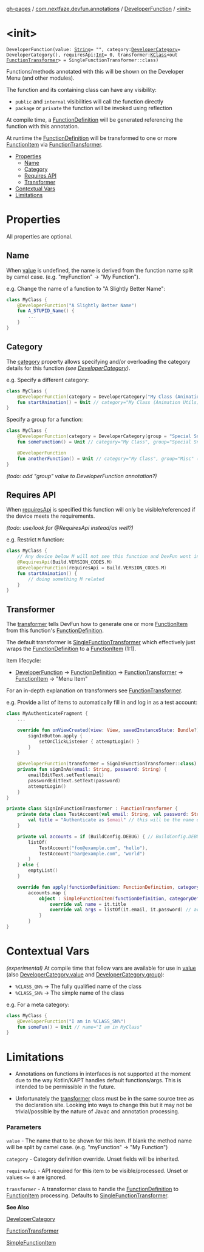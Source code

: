 [gh-pages](../../index.md) / [com.nextfaze.devfun.annotations](../index.md) / [DeveloperFunction](index.md) / [&lt;init&gt;](./-init-.md)

# &lt;init&gt;

`DeveloperFunction(value: `[`String`](https://kotlinlang.org/api/latest/jvm/stdlib/kotlin/-string/index.html)` = "", category: `[`DeveloperCategory`](../-developer-category/index.md)` = DeveloperCategory(), requiresApi: `[`Int`](https://kotlinlang.org/api/latest/jvm/stdlib/kotlin/-int/index.html)` = 0, transformer: `[`KClass`](https://kotlinlang.org/api/latest/jvm/stdlib/kotlin.reflect/-k-class/index.html)`<out `[`FunctionTransformer`](../../com.nextfaze.devfun.core/-function-transformer/index.md)`> = SingleFunctionTransformer::class)`

Functions/methods annotated with this will be shown on the Developer Menu (and other modules).

The function and its containing class can have any visibility:

* `public` and `internal` visibilities will call the function directly
* `package` or `private` the function will be invoked using reflection

At compile time, a [FunctionDefinition](../../com.nextfaze.devfun.core/-function-definition/index.md) will be generated referencing the function with this annotation.

At runtime the [FunctionDefinition](../../com.nextfaze.devfun.core/-function-definition/index.md) will be transformed to one or more [FunctionItem](../../com.nextfaze.devfun.core/-function-item/index.md) via [FunctionTransformer](../../com.nextfaze.devfun.core/-function-transformer/index.md).

* [Properties](#properties)
  * [Name](#name)
  * [Category](#category)
  * [Requires API](#requires-api)
  * [Transformer](#transformer)
* [Contextual Vars](#contextual-vars)
* [Limitations](#limitations)

# Properties

All properties are optional.

## Name

When [value](value.md) is undefined, the name is derived from the function name split by camel case. (e.g. "myFunction" → "My Function").

e.g.
Change the name of a function to "A Slightly Better Name":

``` kotlin
class MyClass {
    @DeveloperFunction("A Slightly Better Name")
    fun A_STUPID_Name() {
        ...
    }
}
```

## Category

The [category](category.md) property allows specifying and/or overloading the category details for this function *(see [DeveloperCategory](../-developer-category/index.md))*.

e.g.
Specify a different category:

``` kotlin
class MyClass {
    @DeveloperFunction(category = DeveloperCategory("My Class (Animation Utils)"))
    fun startAnimation() = Unit // category="My Class (Animation Utils)"
}
```

Specify a group for a function:

``` kotlin
class MyClass {
    @DeveloperFunction(category = DeveloperCategory(group = "Special Snow Flake"))
    fun someFunction() = Unit // category="My Class", group="Special Snow Flake"

    @DeveloperFunction
    fun anotherFunction() = Unit // category="My Class", group="Misc" (as one or more groups are present)
}
```

*(todo: add "group" value to DeveloperFunction annotation?)*

## Requires API

When [requiresApi](requires-api.md) is specified this function will only be visible/referenced if the device meets the requirements.

*(todo: use/look for @RequiresApi instead/as well?)*

e.g.
Restrict `M` function:

``` kotlin
class MyClass {
    // Any device below M will not see this function and DevFun wont invoke any transformers upon it
    @RequiresApi(Build.VERSION_CODES.M)
    @DeveloperFunction(requiresApi = Build.VERSION_CODES.M)
    fun startAnimation() {
        // doing something M related
    }
}
```

## Transformer

The [transformer](transformer.md) tells DevFun how to generate one or more [FunctionItem](../../com.nextfaze.devfun.core/-function-item/index.md) from this function's [FunctionDefinition](../../com.nextfaze.devfun.core/-function-definition/index.md).

The default transformer is [SingleFunctionTransformer](../../com.nextfaze.devfun.core/-single-function-transformer/index.md) which effectively just wraps the [FunctionDefinition](../../com.nextfaze.devfun.core/-function-definition/index.md) to a [FunctionItem](../../com.nextfaze.devfun.core/-function-item/index.md) (1:1).

Item lifecycle:

* [DeveloperFunction](index.md) → [FunctionDefinition](../../com.nextfaze.devfun.core/-function-definition/index.md) → [FunctionTransformer](../../com.nextfaze.devfun.core/-function-transformer/index.md) → [FunctionItem](../../com.nextfaze.devfun.core/-function-item/index.md) → "Menu Item"

For an in-depth explanation on transformers see [FunctionTransformer](../../com.nextfaze.devfun.core/-function-transformer/index.md).

e.g.
Provide a list of items to automatically fill in and log in as a test account:

``` kotlin
class MyAuthenticateFragment {
    ...

    override fun onViewCreated(view: View, savedInstanceState: Bundle?) {
        signInButton.apply {
            setOnClickListener { attemptLogin() }
        }
    }

    @DeveloperFunction(transformer = SignInFunctionTransformer::class)
    private fun signInAs(email: String, password: String) {
        emailEditText.setText(email)
        passwordEditText.setText(password)
        attemptLogin()
    }
}

private class SignInFunctionTransformer : FunctionTransformer {
    private data class TestAccount(val email: String, val password: String) {
        val title = "Authenticate as $email" // this will be the name of the item - this is effectively @DeveloperFunction("Authenticate as $email")
    }

    private val accounts = if (BuildConfig.DEBUG) { // BuildConfig.DEBUG for dead-code removal
        listOf(
            TestAccount("foo@example.com", "hello"),
            TestAccount("bar@example.com", "world")
        )
    } else {
        emptyList()
    }

    override fun apply(functionDefinition: FunctionDefinition, categoryDefinition: CategoryDefinition): List<SimpleFunctionItem> =
        accounts.map {
            object : SimpleFunctionItem(functionDefinition, categoryDefinition) {
                override val name = it.title
                override val args = listOf(it.email, it.password) // arguments as expected from signInAs(...)
            }
        }
}
```

# Contextual Vars

*(experimental)* At compile time that follow vars are available for use in [value](value.md) (also [DeveloperCategory.value](../-developer-category/value.md) and [DeveloperCategory.group](../-developer-category/group.md)):

* `%CLASS_QN%` → The fully qualified name of the class
* `%CLASS_SN%` → The simple name of the class

e.g. For a meta category:

``` kotlin
class MyClass {
    @DeveloperFunction("I am in %CLASS_SN%")
    fun someFun() = Unit // name="I am in MyClass"
}
```

# Limitations

* Annotations on functions in interfaces is not supported at the moment due to the way Kotlin/KAPT handles default functions/args. This is
intended to be permissible in the future.

* Unfortunately the [transformer](transformer.md) class must be in the same source tree as the declaration site. Looking into ways to change this but it
may not be trivial/possible by the nature of Javac and annotation processing.

### Parameters

`value` - The name that to be shown for this item. If blank the method name will be split by camel case. (e.g. "myFunction" → "My Function")

`category` - Category definition override. Unset fields will be inherited.

`requiresApi` - API required for this item to be visible/processed. Unset or values `<= 0` are ignored.

`transformer` - A transformer class to handle the [FunctionDefinition](../../com.nextfaze.devfun.core/-function-definition/index.md) to [FunctionItem](../../com.nextfaze.devfun.core/-function-item/index.md) processing. Defaults to [SingleFunctionTransformer](../../com.nextfaze.devfun.core/-single-function-transformer/index.md).

**See Also**

[DeveloperCategory](../-developer-category/index.md)

[FunctionTransformer](../../com.nextfaze.devfun.core/-function-transformer/index.md)

[SimpleFunctionItem](../../com.nextfaze.devfun.core/-simple-function-item/index.md)

